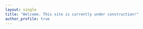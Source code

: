 ```yaml
---
layout: single
title: "Welcome. This site is currently under construction!"
author_profile: true
---
```

